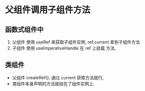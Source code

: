 # 父组件调用子组件方法

## 函数式组件中

1. 父组件 使用 useRef 来获取子组件实例, ref.current 拿到子组件方法
2. 子组件 使用 useImperativeHandle 在 ref 上挂载 方法,

## 类组件

-   父组件 createRef(), 通过.current 获取方法就行,
-   类组件本身声明的方法就挂在了组件实例上.
